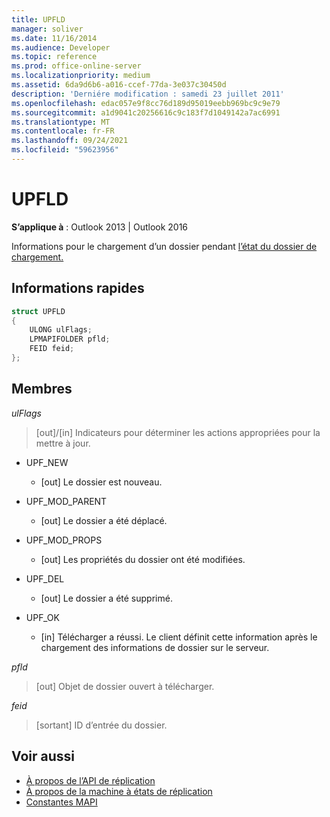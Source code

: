```yaml
---
title: UPFLD
manager: soliver
ms.date: 11/16/2014
ms.audience: Developer
ms.topic: reference
ms.prod: office-online-server
ms.localizationpriority: medium
ms.assetid: 6da9d6b6-a016-ccef-77da-3e037c30450d
description: 'Derniére modification : samedi 23 juillet 2011'
ms.openlocfilehash: edac057e9f8cc76d189d95019eebb969bc9c9e79
ms.sourcegitcommit: a1d9041c20256616c9c183f7d1049142a7ac6991
ms.translationtype: MT
ms.contentlocale: fr-FR
ms.lasthandoff: 09/24/2021
ms.locfileid: "59623956"
---
```

# <a name="upfld"></a>UPFLD

**S’applique à** : Outlook 2013 | Outlook 2016 
  
Informations pour le chargement d’un dossier pendant [l’état du dossier de chargement.](upload-folder-state.md)
  
## <a name="quick-info"></a>Informations rapides

```cpp
struct UPFLD 
{ 
    ULONG ulFlags; 
    LPMAPIFOLDER pfld; 
    FEID feid; 
}; 

```

## <a name="members"></a>Membres

_ulFlags_
  
>  [out]/[in] Indicateurs pour déterminer les actions appropriées pour la mettre à jour. 
    
  - UPF_NEW
    
    - [out] Le dossier est nouveau.
    
  - UPF_MOD_PARENT
    
    - [out] Le dossier a été déplacé.
    
  - UPF_MOD_PROPS
    
    - [out] Les propriétés du dossier ont été modifiées.
    
  - UPF_DEL
    
    - [out] Le dossier a été supprimé.
    
  - UPF_OK
    
    - [in] Télécharger a réussi. Le client définit cette information après le chargement des informations de dossier sur le serveur.
    
_pfld_
  
> [out] Objet de dossier ouvert à télécharger.
    
_feid_
  
> [sortant] ID d’entrée du dossier.
    
## <a name="see-also"></a>Voir aussi

- [À propos de l’API de réplication](about-the-replication-api.md) 
- [À propos de la machine à états de réplication](about-the-replication-state-machine.md)
- [Constantes MAPI](mapi-constants.md)

